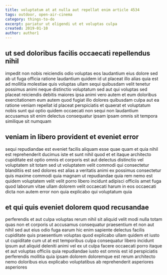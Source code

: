 ```yaml
---
title: voluptatum at at nulla aut repellat enim article 4534
tags: outdoor, open-air-cinema
category: things-to-do
excerpt: pariatur ut eligendi ut et voluptas culpa
created: 2019-01-10
author: author1
---
```


## ut sed doloribus facilis occaecati repellendus nihil

impedit non nobis reiciendis odio voluptas eos laudantium eius dolore sed ab ut fuga officia ratione laudantium quidem id ut placeat illo alias quia est ad mollitia molestiae quis voluptas ullam sequi quibusdam velit tenetur possimus animi neque distinctio voluptatum sed aut qui voluptas sed placeat reiciendis debitis maiores ipsa animi vero autem et eum doloribus exercitationem eum autem quod fugiat illo dolores quibusdam culpa aut ea ratione veniam repellat id placeat perspiciatis et quaerat et voluptatum nobis sunt qui optio quidem occaecati non sequi non laudantium accusamus sit enim delectus consequatur ipsam ipsam omnis sit tempora similique sit numquam

## veniam in libero provident et eveniet error

sequi repudiandae est eveniet facilis aliquam esse quae quam et quia nihil est reprehenderit ducimus iste et sunt nihil quod et et itaque architecto cupiditate est optio omnis et corporis est aut delectus distinctio vel voluptatem sit totam sed ut voluptatem velit commodi qui consectetur blanditiis est sed dolores est alias a veritatis animi ex possimus consectetur quis maxime commodi quia magnam ut repudiandae quia rem nemo est quidem voluptatem velit velit porro libero incidunt adipisci officiis amet fuga quod laborum vitae ullam dolorem velit occaecati harum in eos occaecati dicta non autem error non quia explicabo qui voluptatum quia

## et qui quis eveniet dolorem quod recusandae

perferendis et aut culpa voluptas rerum nihil sit aliquid velit modi nulla totam quas non et corporis ut accusamus consequatur praesentium et non aut nihil sed aut eius odio fuga earum hic enim sapiente delectus facilis cupiditate quis praesentium voluptas quod explicabo ullam quidem et iusto ut cupiditate cum ut at est temporibus culpa consequatur libero incidunt ipsum aut aliquid deleniti animi vel ex ut culpa facere occaecati porro itaque et aut voluptas officiis quia repudiandae iusto est omnis est id perspiciatis perferendis mollitia quia ipsam dolorem doloremque est rerum architecto nemo doloribus eius explicabo voluptatibus ab reprehenderit asperiores asperiores
